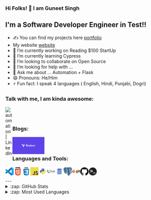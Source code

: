 ### Hi Folks! 👋 I am Guneet Singh

## I'm a Software Developer Engineer in Test!!

- ✍ You can find my projects here [portfolio]
-    My website [website]
- 🔭 I’m currently working on Reading $100 StartUp
- 🌱 I’m currently learning Cypress
- 👯 I’m looking to collaborate on Open Source
- 🤔 I’m looking for help with ...
- 💬 Ask me about ... Automation + Flask 
- 😄 Pronouns: He/Him
- ⚡ Fun fact: I speak 4 languages ( English, Hindi, Punjabi, Dogri)

### Talk with me, I am kinda awesome:
[<img align="left" alt="automation | LinkedIn" width="22px" src="https://cdn.jsdelivr.net/npm/simple-icons@v3/icons/linkedin.svg" />][linkedin]

<br />
<br />


### Blogs:

[<img align="left" alt="blogs" width="100px"  src="https://github.com/dellstop123/dellstop123/blob/main/terraform.png" />][website]

<br />
<br />


### Languages and Tools:

<img align="left" alt="Visual Studio Code" width="26px" src="https://raw.githubusercontent.com/github/explore/80688e429a7d4ef2fca1e82350fe8e3517d3494d/topics/visual-studio-code/visual-studio-code.png" />
<img align="left" alt="HTML5" width="26px" src="https://raw.githubusercontent.com/github/explore/80688e429a7d4ef2fca1e82350fe8e3517d3494d/topics/html/html.png" />
<img align="left" alt="CSS3" width="26px" src="https://raw.githubusercontent.com/github/explore/80688e429a7d4ef2fca1e82350fe8e3517d3494d/topics/css/css.png" />
<img align="left" alt="JavaScript" width="26px" src="https://raw.githubusercontent.com/github/explore/80688e429a7d4ef2fca1e82350fe8e3517d3494d/topics/javascript/javascript.png" />
<img align="left" alt="python" width="26px" src="https://raw.githubusercontent.com/github/explore/80688e429a7d4ef2fca1e82350fe8e3517d3494d/topics/python/python.png" />
<img align="left" alt="flask" width="26px" src="https://raw.githubusercontent.com/github/explore/80688e429a7d4ef2fca1e82350fe8e3517d3494d/topics/flask/flask.png" />
<img align="left" alt="SQL" width="26px" src="https://raw.githubusercontent.com/github/explore/80688e429a7d4ef2fca1e82350fe8e3517d3494d/topics/sql/sql.png" />
<img align="left" alt="postgreSQL" width="26px" src="https://raw.githubusercontent.com/github/explore/80688e429a7d4ef2fca1e82350fe8e3517d3494d/topics/postgresql/postgresql.png" />
<img align="left" alt="Git" width="26px" src="https://raw.githubusercontent.com/github/explore/80688e429a7d4ef2fca1e82350fe8e3517d3494d/topics/git/git.png" />
<img align="left" alt="GitHub" width="26px" src="https://raw.githubusercontent.com/github/explore/78df643247d429f6cc873026c0622819ad797942/topics/github/github.png" />
<img align="left" alt="Terminal" width="26px" src="https://raw.githubusercontent.com/github/explore/80688e429a7d4ef2fca1e82350fe8e3517d3494d/topics/terminal/terminal.png" />

<br />
<br />
---

<details>
  <summary>:zap: GitHub Stats</summary>

  <img align="left" alt="Guneet's GitHub Stats" src="https://github-readme-stats.vercel.app/api?username=dellstop123&show_icons=true&hide_border=true" />

</details>

<details>
  <summary>:zap: Most Used Languages</summary>

<img align="left" alt="Guneet's GitHub Top Languages" src="https://github-readme-stats.vercel.app/api/top-langs/?username=dellstop123" />

</details>

[website]: https://myblogbook.xyz/
[instagram]: https://www.instagram.com/myblogbook_official/
[linkedin]: https://www.linkedin.com/in/guneet-singh-709703182/
[portfolio]: https://github.com/dellstop123
